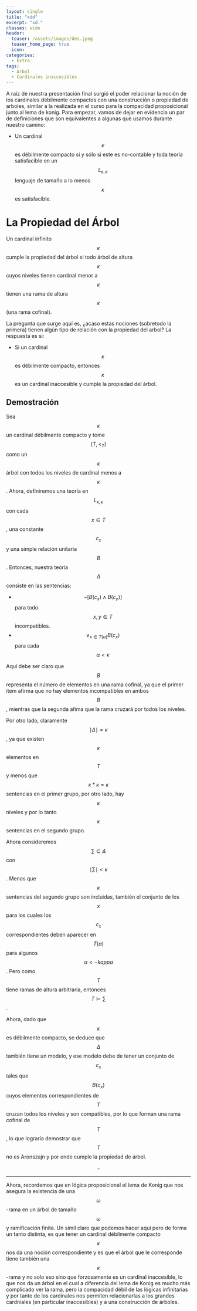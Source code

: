 ```yaml
---
layout: single
title: "xdd"
excerpt: "xd."
classes: wide
header:
  teaser: /assets/images/des.jpeg
  teaser_home_page: true
  icon: 
categories:
  - Extra
tags:
  - Árbol
  - Cardinales inaccesibles
---
```


A raíz de nuestra presentación final surgió el poder relacionar la noción de los cardinales débilmente compactos con una construcción o propiedad de arboles, similar a la realizada en el curso para la compacidad proposicional junto al lema de konig. Para empezar, vamos de dejar en evidencia un par de definiciones que son equivalentes a algunas que usamos durante nuestro camino:

- Un cardinal $$\kappa$$ es débilmente compacto si y sólo si este es no-contable y toda teoría satisfacible en un $$L_{\kappa,\kappa}$$ lenguaje de tamaño a lo menos $$\kappa$$ es satisfacible.

# La Propiedad del Árbol

Un cardinal infinito $$\kappa$$ cumple la propiedad del árbol si todo árbol de altura $$\kappa$$ cuyos niveles tienen cardinal menor a $$\kappa$$ tienen una rama de altura $$\kappa$$ (una rama cofinal).

La pregunta que surge aquí es, ¿acaso estas nociones (sobretodo la primera) tienen algún tipo de relación con la propiedad del arbol? La respuesta es si:

- Si un cardinal $$\kappa$$ es débilmente compacto, entonces $$\kappa$$ es un cardinal inaccesible y cumple la propiedad del árbol.

## Demostración

Sea $$\kappa$$ un cardinal débilmente compacto y tome $$(T,<_{T})$$ como un $$\kappa$$ árbol con todos los niveles de cardinal menos a $$\kappa$$. Ahora, definiremos una teoría en $$L_{\kappa,\kappa}$$ con cada $$x\in T$$, una constante $$c_x$$ y una simple relación unitaria $$B$$. Entonces, nuestra teoría $$\Delta$$ consiste en las sentencias:

- $$\neg [B(c_x)\land B(c_y)] $$ para todo $$x,y\in T$$ incompatibles.
- $$\lor_{x\in T(\alpha)}B(c_x)$$ para cada $$\alpha < \kappa$$

Aquí debe ser claro que $$B$$ representa el número de elementos en una rama cofinal, ya que el primer item afirma que no hay elementos incompatibles en ambos $$B$$, mientras que la segunda afima que la rama cruzará por todos los niveles.

Por otro lado, claramente $$\mid \Delta \mid = \kappa$$, ya que existen $$\kappa$$ elementos en $$T$$ y menos que $$\kappa * \kappa=\kappa$$ sentencias en el primer grupo, por otro lado, hay $$\kappa$$ niveles y por lo tanto $$\kappa$$ sentencias en el segundo grupo.

Ahora consideremos $$\sum \subseteq \Delta$$ con $$\mid \sum \mid < \kappa$$. Menos que $$\kappa$$ sentencias del segundo grupo son incluidas, también el conjunto de los $$x$$ para los cuales los $$c_x$$ correspondientes deben aparecer en $$T(\alpha)$$ para algunos $$\alpha<-kappa$$. Pero como $$T$$ tiene ramas de altura arbitraria, entonces $$T \vDash \sum$$.

Ahora, dado que $$\kappa$$ es débilmente compacto, se deduce que $$\Delta$$ también tiene un modelo, y ese modelo debe de tener un conjunto de $$c_x$$ tales que $$B(c_x)$$ cuyos elementos correspondientes de $$T$$ cruzan todos los niveles y son compatibles, por lo que forman una rama cofinal de $$T$$, lo que lograría demostrar que $$T$$ no es Aronszajn y por ende cumple la propiedad de árbol.

$$\square$$

----
Ahora, recordemos que en lógica proposicional el lema de Konig que nos asegura la existencia de una $$\omega$$-rama en un árbol de tamaño $$\omega$$ y ramificación finita. Un símil claro que podemos hacer aquí pero de forma un tanto distinta, es que tener un cardinal débilmente compacto $$\kappa$$ nos da una noción correspondiente y es que el árbol que le corresponde tiene también una $$\kappa$$-rama y no solo eso sino que forzosamente es un cardinal inaccesible, lo que nos da un árbol en el cual a diferencia del lema de Konig es mucho más complicado ver la rama, pero la compacidad débil de las lógicas infinitarias y por tanto de los cardinales nos permiten relacionarlas a los grandes cardniales (en particular inaccesibles) y a una construcción de árboles.
